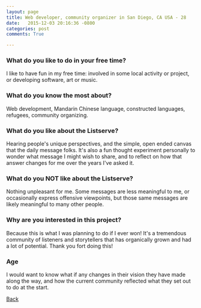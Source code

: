 ```yaml
---
layout: page
title: Web developer, community organizer in San Diego, CA USA - 28
date:   2015-12-03 20:16:36 -0800
categories: post
comments: True

---
```


### What do you like to do in your free time?
<p>I like to have fun in my free time: involved in some local activity or project, or developing software, art or music.</p>

### What do you know the most about?
<p>Web development, Mandarin Chinese language, constructed languages, refugees, community organizing.</p>

### What do you like about the Listserve?
<p>Hearing people's unique perspectives, and the simple, open ended canvas that the daily message folks. It's also a fun thought experiment personally to wonder what message I might wish to share, and to reflect on how that answer changes for me over the years I've asked it.</p>

### What do you NOT like about the Listserve?
<p>Nothing unpleasant for me. Some messages are less meaningful to me, or occasionally express offensive viewpoints, but those same messages are likely meaningful to many other people.</p>

### Why are you interested in this project?
<p>Because this is what I was planning to do if I ever won! It's a tremendous community of listeners and storytellers that has organically grown and had a lot of potential. Thank you fort doing this!</p>

### Age
<p>I would want to know what if any changes in their vision they have made along the way, and how the current community reflected what they set out to do at the start.</p>

[Back][1]

[1]: /home/responders/all